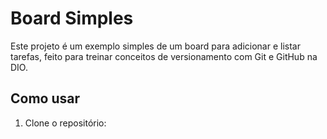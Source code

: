 # Board Simples

Este projeto é um exemplo simples de um board para adicionar e listar tarefas, feito para treinar conceitos de versionamento com Git e GitHub na DIO.

## Como usar

1. Clone o repositório:

